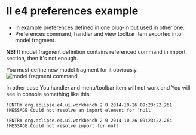 II e4 preferences example
====

* In example preferences defined in one plug-in but used in other one.
* Preferences command, handler and view toolbar item exported into model fragment.

**NB!** If model fragment definition contains referenced command in import section, then it's not enough. 

You must define new model fragment for it obviously. 
![model fragment command](https://cloud.githubusercontent.com/assets/1450943/4781973/f1374eee-5ccf-11e4-94fb-80d47a8a8a4f.png)

In other case You handler and menu/toolbar item will not work and You will see in console something like this:
```
!ENTRY org.eclipse.e4.ui.workbench 2 0 2014-10-26 09:23:22.261
!MESSAGE Could not resolve an import element for 'null'

!ENTRY org.eclipse.e4.ui.workbench 2 0 2014-10-26 09:23:22.264
!MESSAGE Could not resolve import for null
```

